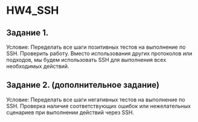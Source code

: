 # HW4_SSH
## Задание 1.

Условие:
Переделать все шаги позитивных тестов на выполнение по SSH. Проверить работу. 
Вместо использования других протоколов или подходов, мы будем использовать SSH для выполнения всех необходимых действий.

## Задание 2. (дополнительное задание)

Условие:
Переделать все шаги негативных тестов на выполнение по SSH. Проверка наличия соответствующих ошибок или нежелательных сценариев при выполнении действий через SSH.
